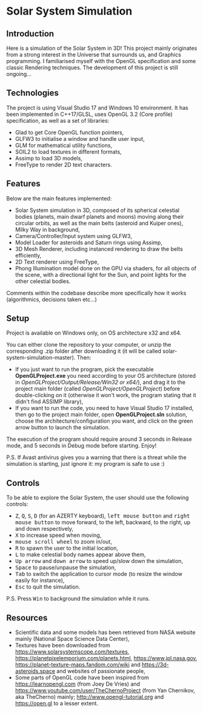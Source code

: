 # Solar System Simulation

## Introduction

Here is a simulation of the Solar System in 3D! This project mainly originates from a strong interest in the Universe that surrounds us, and Graphics programming. I familiarised myself with the OpenGL specification and some classic Rendering techniques. The development of this project is still ongoing...

## Technologies

The project is using Visual Studio 17 and Windows 10 environment. It has been implemented in C++17/GLSL, uses OpenGL 3.2 (Core profile) specification, as well as a set of libraries:
* Glad to get Core OpenGL function pointers,
* GLFW3 to initialise a window and handle user input,
* GLM for mathematical utility functions,
* SOIL2 to load textures in different formats,
* Assimp to load 3D models,
* FreeType to render 2D text characters.

## Features

Below are the main features implemented:
* Solar System simulation in 3D, composed of its spherical celestial bodies (planets, main dwarf planets and moons) moving along their circular orbits, as well as the main belts (asteroid and Kuiper ones), Milky Way in background,
* Camera/Controller/Input system using GLFW3,
* Model Loader for asteroids and Saturn rings using Assimp,
* 3D Mesh Renderer, including instanced rendering to draw the belts efficiently,
* 2D Text renderer using FreeType,
* Phong Illumination model done on the GPU via shaders, for all objects of the scene, with a directional light for the Sun, and point lights for the other celestial bodies.

Comments within the codebase describe more specifically how it works (algorithmics, decisions taken etc...)

## Setup

Project is available on Windows only, on OS architecture x32 and x64.

You can either clone the repository to your computer, or unzip the corresponding .zip folder after downloading it (it will be called solar-system-simulation-master). Then:
* If you just want to run the program, pick the executable <b>OpenGLProject.exe</b> you need according to your OS architecture (stored in <i>OpenGLProject/Output/Release/Win32 or x64/</i>), and drag it to the project main folder (called <i>OpenGLProject/OpenGLProject</i>) before double-clicking on it (otherwise it won't work, the program stating that it didn't find ASSIMP library),
* If you want to run the code, you need to have Visual Studio 17 installed, then go to the project main folder, open <b>OpenGLProject.sln</b> solution, choose the architecture/configuration you want, and click on the green arrow button to launch the simulation.

The execution of the program should require around 3 seconds in Release mode, and 5 seconds in Debug mode before starting. Enjoy!

P.S. If Avast antivirus gives you a warning that there is a threat while the simulation is starting, just ignore it: my program is safe to use :)

## Controls

To be able to explore the Solar System, the user should use the following controls:
* <kbd>Z</kbd>, <kbd>Q</kbd>, <kbd>S</kbd>, <kbd>D</kbd> (for an AZERTY keyboard), <kbd>left mouse button</kbd> and <kbd>right mouse button</kbd> to move forward, to the left, backward, to the right, up and down respectively,
* <kbd>X</kbd> to increase speed when moving,
* <kbd>mouse scroll wheel</kbd> to zoom in/out,
* <kbd>R</kbd> to spawn the user to the initial location,
* <kbd>L</kbd> to make celestial body names appear above them,
* <kbd>Up arrow</kbd> and <kbd>down arrow</kbd> to speed up/slow down the simulation,
* <kbd>Space</kbd> to pause/unpause the simulation,
* <kbd>Tab</kbd> to switch the application to cursor mode (to resize the window easily for instance),
* <kbd>Esc</kbd> to quit the simulation.

P.S. Press <kbd>Win</kbd> to background the simulation while it runs.

## Resources

* Scientific data and some models has been retrieved from NASA website mainly (National Space Science Data Center),
* Textures have been downloaded from https://www.solarsystemscope.com/textures, https://planetpixelemporium.com/planets.html, https://www.jpl.nasa.gov, https://planet-texture-maps.fandom.com/wiki and https://3d-asteroids.space and websites of passionate people,
* Some parts of OpenGL code have been inspired from https://learnopengl.com (from Joey De Vries) and https://www.youtube.com/user/TheChernoProject (from Yan Chernikov, aka TheCherno) mainly; http://www.opengl-tutorial.org and https://open.gl to a lesser extent.

